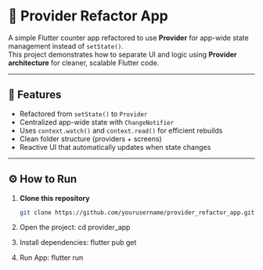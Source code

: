 # 🧩 Provider Refactor App

A simple Flutter counter app refactored to use **Provider** for app-wide state management instead of `setState()`.  
This project demonstrates how to separate UI and logic using **Provider architecture** for cleaner, scalable Flutter code.

---

## 🚀 Features

- Refactored from `setState()` to `Provider`
- Centralized app-wide state with `ChangeNotifier`
- Uses `context.watch()` and `context.read()` for efficient rebuilds
- Clean folder structure (providers + screens)
- Reactive UI that automatically updates when state changes



---

## ⚙️ How to Run

1. **Clone this repository**
   ```bash
   git clone https://github.com/yourusername/provider_refactor_app.git

2. Open the project:
   cd provider_app

3. Install dependencies:
   flutter pub get

4. Run App:
   flutter run






